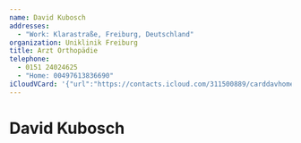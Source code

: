 ```yaml
---
name: David Kubosch
addresses:
  - "Work: Klarastraße, Freiburg, Deutschland"
organization: Uniklinik Freiburg
title: Arzt Orthopädie
telephone:
  - 0151 24024625
  - "Home: 00497613836690"
iCloudVCard: '{"url":"https://contacts.icloud.com/311500889/carddavhome/card/ZTU4ZDU0OWMtMjZjNC00YzY1LTkxNWEtYmY2OGE5ZjE0ZDNk.vcf","etag":"\"kmfhexfo\"","data":"BEGIN:VCARD\r\nVERSION:3.0\r\nFN:\r\nN:Kubosch;David;;;\r\nUID:e58d549c-26c4-4c65-915a-bf68a9f14d3d\r\nADR;TYPE=WORK:;;Klarastraße;Freiburg;;;Deutschland;\r\nPRODID:ez-vcard 0.9.13-fc\r\nREV:2025-04-03T22:07:03Z\r\nORG:Uniklinik Freiburg;\r\nTITLE:Arzt Orthopädie\r\nPHOTO;VALUE=uri:https://gateway.icloud.com/contacts/311500889/ck/card/e2032\r\n 4584ce104fb2977a5df771336fc\r\nTEL;TYPE=CELL:0151 24024625\r\nTEL;TYPE=HOME:00497613836690\r\nEND:VCARD"}'
---
```

# David Kubosch